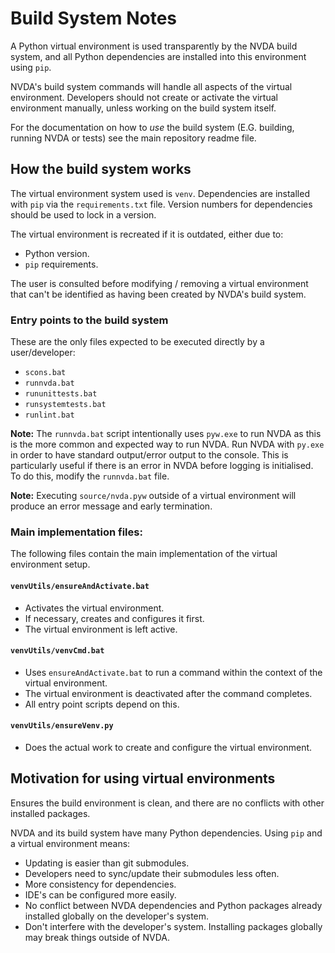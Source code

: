 # Build System Notes
A Python virtual environment is used transparently by the NVDA build system,
and all Python dependencies are installed into this environment using `pip`.

NVDA's build system commands will handle all aspects of the virtual environment.
Developers should not create or activate the virtual environment manually, unless
working on the build system itself.

For the documentation on how to _use_ the build system (E.G. building,
running NVDA or tests) see the main repository readme file.

## How the build system works

The virtual environment system used is `venv`.
Dependencies are installed with `pip` via the `requirements.txt` file.
Version numbers for dependencies should be used to lock in a version.

The virtual environment is recreated if it is outdated, either due to:
- Python version.
- `pip` requirements.

The user is consulted before modifying / removing a virtual environment that can't be identified
as having been created by NVDA's build system.

### Entry points to the build system

These are the only files expected to be executed directly by a user/developer:
- `scons.bat`
- `runnvda.bat`
- `rununittests.bat`
- `runsystemtests.bat`
- `runlint.bat`

**Note:** The `runnvda.bat` script intentionally uses `pyw.exe` to run NVDA as
this is the more common and expected way to run NVDA.
Run NVDA with `py.exe` in order to have standard output/error output to the console.
This is particularly useful if there is an error in NVDA before logging is initialised.
To do this, modify the `runnvda.bat` file.

**Note:** Executing `source/nvda.pyw` outside of a virtual environment will produce an error message
and early termination.

### Main implementation files:
The following files contain the main implementation of the virtual environment setup.

#### `venvUtils/ensureAndActivate.bat`
   - Activates the virtual environment.
   - If necessary, creates and configures it first. 
   - The virtual environment is left active. 
#### `venvUtils/venvCmd.bat`
  - Uses `ensureAndActivate.bat` to run a command within the context
   of the virtual environment. 
  - The virtual environment is deactivated after the command
   completes.
  - All entry point scripts depend on this.
#### `venvUtils/ensureVenv.py`
- Does the actual work to create and configure the virtual
   environment.

## Motivation for using virtual environments

Ensures the build environment is clean, and there are no conflicts with other installed packages.

NVDA and its build system have many Python dependencies.
Using `pip` and a virtual environment means:
- Updating is easier than git submodules.
- Developers need to sync/update their submodules less often.
- More consistency for dependencies.
- IDE's can be configured more easily.
- No conflict between NVDA dependencies and Python packages already installed globally on the
  developer's system.
- Don't interfere with the developer's system. Installing packages globally may break things
  outside of NVDA.
